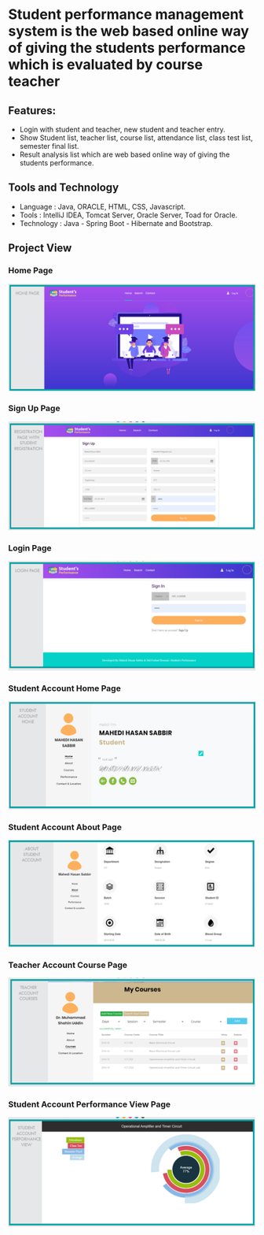 # Student performance management system is the web based online way of giving the students performance which is evaluated by course teacher

## Features:
   - Login with student and teacher, new student and teacher entry.
   - Show Student list, teacher list, course list, attendance list, class test list, semester final list.
   - Result analysis list which are web based online way of giving the students performance.
## Tools and Technology
   - Language : Java, ORACLE, HTML, CSS, Javascript.
   - Tools : IntelliJ IDEA, Tomcat Server, Oracle Server, Toad for Oracle.
   - Technology : Java - Spring Boot - Hibernate and Bootstrap.
## Project View

### Home Page
   ![alt text](https://github.com/forhadict/Student-Performance-Management-System/blob/main/git_assets/homepage.PNG?raw=true)
### Sign Up Page
   ![alt text](https://github.com/forhadict/Student-Performance-Management-System/blob/main/git_assets/signuppage.PNG?raw=true)
### Login Page
   ![alt text](https://github.com/forhadict/Student-Performance-Management-System/blob/main/git_assets/signin.PNG?raw=true)
### Student Account Home Page
   ![alt text](https://github.com/forhadict/Student-Performance-Management-System/blob/main/git_assets/studenthomepage.PNG?raw=true)
### Student Account About Page
   ![alt text](https://github.com/forhadict/Student-Performance-Management-System/blob/main/git_assets/studentdashboard.PNG?raw=true)
### Teacher Account Course Page
   ![alt text](https://github.com/forhadict/Student-Performance-Management-System/blob/main/git_assets/stdcourses.PNG?raw=true)
### Student Account Performance View Page
   ![alt text](https://github.com/forhadict/Student-Performance-Management-System/blob/main/git_assets/analysis.PNG?raw=true)   
